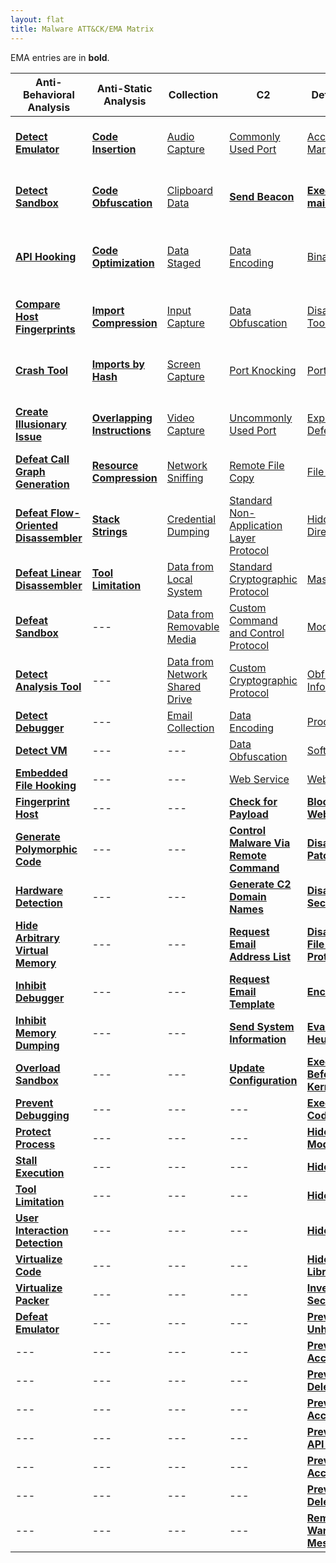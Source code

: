 ```yaml
---
layout: flat
title: Malware ATT&CK/EMA Matrix
---
```


EMA entries are in **bold**.

|Anti-Behavioral Analysis|Anti-Static Analysis|Collection|C2|Defense Evasion|Destruction|Discovery|Execution|Exfiltration|Fraud|Lateral Movement|Persistence|Privilege Escalation|
|------------------------|--------------------|----------|--|---------------|-----------|---------|---------|------------|-----|----------------|-----------|--------------------|
|[**Detect Emulator**](https://collaborate.mitre.org/ema/index.php/Ema-1265)|[**Code Insertion**](https://collaborate.mitre.org/ema/index.php/Ema-1008)|[Audio Capture](https://attack.mitre.org/wiki/Technique/T1123)|[Commonly Used Port](https://attack.mitre.org/wiki/Technique/T1043)|[Access Token Manipulation](https://attack.mitre.org/wiki/Technique/T1134)|[**Consume System Resources**](https://collaborate.mitre.org/ema/index.php/Ema-1177)|[Account Discovery](https://attack.mitre.org/wiki/Technique/T1087)|[Execution through API](https://attack.mitre.org/wiki/Technique/T1106)|[Data Compressed](https://attack.mitre.org/wiki/Technique/T1002)|[**Access Premium Service**](https://collaborate.mitre.org/ema/index.php/Ema-1178)|[Remote File Copy](https://attack.mitre.org/wiki/Technique/T1105)|[Hooking](https://attack.mitre.org/wiki/Technique/T1179)|[Explotation for Privilege Escalation](https://attack.mitre.org/wiki/Technique/T1068)|
|[**Detect Sandbox**](https://collaborate.mitre.org/ema/index.php/Ema-1233)|[**Code Obfuscation**](https://collaborate.mitre.org/ema/index.php/Ema-1004)|[Clipboard Data](https://attack.mitre.org/wiki/Technique/T1115)|[**Send Beacon**](https://collaborate.mitre.org/ema/index.php/Ema-1237)|[**Execute Non-main CPU Code**](https://collaborate.mitre.org/ema/index.php/Ema-1221)|[**Denial of Service**](https://collaborate.mitre.org/ema/index.php/Ema-1175)|[File and Directory Discovery](https://attack.mitre.org/wiki/Technique/T1083)|[Execution through Module Load](https://attack.mitre.org/wiki/Technique/T1129)|[Data Encrypted](https://attack.mitre.org/wiki/Technique/T1022)|[**Click Fraud**](https://collaborate.mitre.org/ema/index.php/Ema-1179)|[Exploitation of Remote Services](https://attack.mitre.org/wiki/Technique/T1210)|[Modify Existing Service](https://attack.mitre.org/wiki/Technique/T1031)|[Hooking](https://attack.mitre.org/wiki/Technique/T1179)|
|[**API Hooking**](https://collaborate.mitre.org/ema/index.php/Ema-1035)|[**Code Optimization**](https://collaborate.mitre.org/ema/index.php/Ema-1037)|[Data Staged](https://attack.mitre.org/wiki/Technique/T1074)|[Data Encoding](https://attack.mitre.org/wiki/Technique/T1132)|[Binary Padding](https://attack.mitre.org/wiki/Technique/T1009)|[**Destroy Hardware**](https://collaborate.mitre.org/ema/index.php/Ema-1196)|[Peripheral Device Discovery](https://attack.mitre.org/wiki/Technique/T1120)|[PowerShell](https://attack.mitre.org/wiki/Technique/T1086)|[Exfiltration Over Command and Control Channel](https://attack.mitre.org/wiki/Technique/T1041)|---|[**Autonomous Remote Infection**](https://collaborate.mitre.org/ema/index.php/Ema-1216)|[New Service](https://attack.mitre.org/wiki/Technique/T1050)|[Process Injection](https://attack.mitre.org/wiki/Technique/T1055)|
|[**Compare Host Fingerprints**](https://collaborate.mitre.org/ema/index.php/Ema-1120)|[**Import Compression**](https://collaborate.mitre.org/ema/index.php/Ema-1030)|[Input Capture](https://attack.mitre.org/wiki/Technique/T1056)|[Data Obfuscation](https://attack.mitre.org/wiki/Technique/T1001)|[Disabling Security Tools](https://attack.mitre.org/wiki/Technique/T1089)|[**Encrypt Files**](https://collaborate.mitre.org/ema/index.php/Ema-1122)|[Process Discovery](https://attack.mitre.org/wiki/Technique/T1057)|[Scripting](https://attack.mitre.org/wiki/Technique/T1064)|[Exfiltration Over Alternative Protocol](https://attack.mitre.org/wiki/Technique/T1048)|---|---|[Registry Run Keys / Start Folder](https://attack.mitre.org/wiki/Technique/T1060)|[Scheduled Task](https://attack.mitre.org/wiki/Technique/T1053)|
|[**Crash Tool**](https://collaborate.mitre.org/ema/index.php/Ema-1049)|[**Imports by Hash**](https://collaborate.mitre.org/ema/index.php/Ema-1036)|[Screen Capture](https://attack.mitre.org/wiki/Technique/T1113)|[Port Knocking](https://attack.mitre.org/wiki/Technique/T1205)|[Port Knocking](https://attack.mitre.org/wiki/Technique/T1205)|[**Erase Data**](https://collaborate.mitre.org/ema/index.php/Ema-1195)|[Query Registry](https://attack.mitre.org/wiki/Technique/T1012)|[Command-Line Interface](https://attack.mitre.org/wiki/Technique/T1059)|[Exfiltration Over Other Network Medium](https://attack.mitre.org/wiki/Technique/T1011)|---|---|[Port Knocking](https://attack.mitre.org/wiki/Technique/T1205)|---|
|[**Create Illusionary Issue**](https://collaborate.mitre.org/ema/index.php/Ema-1031)|[**Overlapping Instructions**](https://collaborate.mitre.org/ema/index.php/Ema-1038)|[Video Capture](https://attack.mitre.org/wiki/Technique/T1125)|[Uncommonly Used Port](https://attack.mitre.org/wiki/Technique/T1065)|[Exploitation for Defense Evasion](https://attack.mitre.org/wiki/Technique/T1211)|[**Manipulate File System Data**](https://collaborate.mitre.org/ema/index.php/Ema-1127)|[Security Software Discovery](https://attack.mitre.org/wiki/Technique/T1063)|[Rundll32](https://attack.mitre.org/wiki/Technique/T1085)|[Exfiltration Over Physical Medium](https://attack.mitre.org/wiki/Technique/T1052)|---|---|[Timestomp](https://attack.mitre.org/wiki/Technique/T1099)|---|
|[**Defeat Call Graph Generation**](https://collaborate.mitre.org/ema/index.php/Ema-1228)|[**Resource Compression**](https://collaborate.mitre.org/ema/index.php/Ema-1039)|[Network Sniffing](https://attack.mitre.org/wiki/Technique/T1040)|[Remote File Copy](https://attack.mitre.org/wiki/Technique/T1105)|[File Deletion](https://attack.mitre.org/wiki/Technique/T1107)|[**Manipulate Network Traffic**](https://collaborate.mitre.org/ema/index.php/Ema-1126)|[System Information Discovery](https://attack.mitre.org/wiki/Technique/T1082)|[Scheduled Task](https://attack.mitre.org/wiki/Technique/T1053)|[Automated Exfiltration](https://attack.mitre.org/wiki/Technique/T1020)|---|---|[Scheduled Task](https://attack.mitre.org/wiki/Technique/T1053)|---|
|[**Defeat Flow-Oriented Disassembler**](https://collaborate.mitre.org/ema/index.php/Ema-1227)|[**Stack Strings**](https://collaborate.mitre.org/ema/index.php/Ema-1044)|[Credential Dumping](https://attack.mitre.org/wiki/Technique/T1003)|[Standard Non-Application Layer Protocol](https://attack.mitre.org/wiki/Technique/T1095)|[Hidden File and Directories](https://attack.mitre.org/wiki/Technique/T1158)|---|[System Time Discovery](https://attack.mitre.org/wiki/Technique/T1124)|---|---|---|---|[Hidden File and Directories](https://attack.mitre.org/wiki/Technique/T1158)|---|
|[**Defeat Linear Disassembler**](https://collaborate.mitre.org/ema/index.php/Ema-1229)|[**Tool Limitation**](https://collaborate.mitre.org/ema/index.php/Ema-1050)|[Data from Local System](https://attack.mitre.org/wiki/Technique/T1005)|[Standard Cryptographic Protocol](https://attack.mitre.org/wiki/Technique/T1032)|[Masquerading](https://attack.mitre.org/wiki/Technique/T1036)|---|[System Owner/User Discovery](https://attack.mitre.org/wiki/Technique/T1033)|---|---|---|---|[**Persist After OS Changes**](https://collaborate.mitre.org/ema/index.php/Ema-1208)|---|
|[**Defeat Sandbox**](https://collaborate.mitre.org/ema/index.php/Ema-1027)|---|[Data from Removable Media](https://attack.mitre.org/wiki/Technique/T1025)|[Custom Command and Control Protocol](https://attack.mitre.org/wiki/Technique/T1094)|[Modify Registry](https://attack.mitre.org/wiki/Technique/T1112)|---|[System Network Configuration Discovery](https://attack.mitre.org/wiki/Technique/T1016)|---|---|---|---|[**Persist After System Reboot**](https://collaborate.mitre.org/ema/index.php/Ema-1209)|---|
|[**Detect Analysis Tool**](https://collaborate.mitre.org/ema/index.php/Ema-1005)|---|[Data from Network Shared Drive](https://attack.mitre.org/wiki/Technique/T1039)|[Custom Cryptographic Protocol](https://attack.mitre.org/wiki/Technique/T1024)|[Obfuscated File or Information](https://attack.mitre.org/wiki/Technique/T1027)|---|---|---|---|---|---|[**Re-instantiate Self**](https://collaborate.mitre.org/ema/index.php/Ema-1212)|---|
|[**Detect Debugger**](https://collaborate.mitre.org/ema/index.php/Ema-1253)|---|[Email Collection](https://attack.mitre.org/wiki/Technique/T1114)|[Data Encoding](https://attack.mitre.org/wiki/Technique/T1132)|[Process Injection](https://attack.mitre.org/wiki/Technique/T1055)|---|---|---|---|---|---|---|---|
|[**Detect VM**](https://collaborate.mitre.org/ema/index.php/Ema-1239)|---|---|[Data Obfuscation](https://attack.mitre.org/wiki/Technique/T1001)|[Software Packing](https://attack.mitre.org/wiki/Technique/T1045)|---|---|---|---|---|---|---|---|
|[**Embedded File Hooking**](https://collaborate.mitre.org/ema/index.php/Ema-1048)|---|---|[Web Service](https://attack.mitre.org/wiki/Technique/T1102)|[Web Service](https://attack.mitre.org/wiki/Technique/T1102)|---|---|---|---|---|---|---|---|
|[**Fingerprint Host**](https://collaborate.mitre.org/ema/index.php/Ema-1121)|---|---|[**Check for Payload**](https://collaborate.mitre.org/ema/index.php/Ema-1236)|[**Block Security Websites**](https://collaborate.mitre.org/ema/index.php/Ema-1154)|---|---|---|---|---|---|---|---|
|[**Generate Polymorphic Code**](https://collaborate.mitre.org/ema/index.php/Ema-1032)|---|---|[**Control Malware Via Remote Command**](https://collaborate.mitre.org/ema/index.php/Ema-1241)|[**Disable Kernel Patch Protection**](https://collaborate.mitre.org/ema/index.php/Ema-1146)|---|---|---|---|---|---|---|---|
|[**Hardware Detection**](https://collaborate.mitre.org/ema/index.php/Ema-1022)|---|---|[**Generate C2 Domain Names**](https://collaborate.mitre.org/ema/index.php/Ema-1244)|[**Disable OS Security Alerts**](https://collaborate.mitre.org/ema/index.php/Ema-1147)|---|---|---|---|---|---|---|---|
|[**Hide Arbitrary Virtual Memory**](https://collaborate.mitre.org/ema/index.php/Ema-1172)|---|---|[**Request Email Address List**](https://collaborate.mitre.org/ema/index.php/Ema-1123)|[**Disable System File Overwrite Protection**](https://collaborate.mitre.org/ema/index.php/Ema-1149)|---|---|---|---|---|---|---|---|
|[**Inhibit Debugger**](https://collaborate.mitre.org/ema/index.php/Ema-1024)|---|---|[**Request Email Template**](https://collaborate.mitre.org/ema/index.php/Ema-1124)|[**Encrypt Self**](https://collaborate.mitre.org/ema/index.php/Ema-1165)|---|---|---|---|---|---|---|---|
|[**Inhibit Memory Dumping**](https://collaborate.mitre.org/ema/index.php/Ema-1173)|---|---|[**Send System Information**](https://collaborate.mitre.org/ema/index.php/Ema-1238)|[**Evade Static Heuristic**](https://collaborate.mitre.org/ema/index.php/Ema-1252)|---|---|---|---|---|---|---|---|
|[**Overload Sandbox**](https://collaborate.mitre.org/ema/index.php/Ema-1235)|---|---|[**Update Configuration**](https://collaborate.mitre.org/ema/index.php/Ema-1240)|[**Execute Before/External to Kernel/Hypervisor**](https://collaborate.mitre.org/ema/index.php/Ema-1225)|---|---|---|---|---|---|---|---|
|[**Prevent Debugging**](https://collaborate.mitre.org/ema/index.php/Ema-1230)|---|---|---|[**Execute Stealthy Code**](https://collaborate.mitre.org/ema/index.php/Ema-1223)|---|---|---|---|---|---|---|---|
|[**Protect Process**](https://collaborate.mitre.org/ema/index.php/Ema-1034)|---|---|---|[**Hide Kernel Modules**](https://collaborate.mitre.org/ema/index.php/Ema-1015)|---|---|---|---|---|---|---|---|
|[**Stall Execution**](https://collaborate.mitre.org/ema/index.php/Ema-1013)|---|---|---|[**Hide Processes**](https://collaborate.mitre.org/ema/index.php/Ema-1224)|---|---|---|---|---|---|---|---|
|[**Tool Limitation**](https://collaborate.mitre.org/ema/index.php/Ema-1050)|---|---|---|[**Hide Services**](https://collaborate.mitre.org/ema/index.php/Ema-1219)|---|---|---|---|---|---|---|---|
|[**User Interaction Detection**](https://collaborate.mitre.org/ema/index.php/Ema-1021)|---|---|---|[**Hide Threads**](https://collaborate.mitre.org/ema/index.php/Ema-1218)|---|---|---|---|---|---|---|---|
|[**Virtualize Code**](https://collaborate.mitre.org/ema/index.php/Ema-1046)|---|---|---|[**Hide Userspace Libraries**](https://collaborate.mitre.org/ema/index.php/Ema-1222)|---|---|---|---|---|---|---|---|
|[**Virtualize Packer**](https://collaborate.mitre.org/ema/index.php/Ema-1047)|---|---|---|[**Inventory Security Products**](https://collaborate.mitre.org/ema/index.php/Ema-1246)|---|---|---|---|---|---|---|---|
|[**Defeat Emulator**](https://collaborate.mitre.org/ema/index.php/Ema-1268)|---|---|---|[**Prevent API Unhooking**](https://collaborate.mitre.org/ema/index.php/Ema-1180)|---|---|---|---|---|---|---|---|
|---|---|---|---|[**Prevent File Access**](https://collaborate.mitre.org/ema/index.php/Ema-1184)|---|---|---|---|---|---|---|---|
|---|---|---|---|[**Prevent File Deletion**](https://collaborate.mitre.org/ema/index.php/Ema-1181)|---|---|---|---|---|---|---|---|
|---|---|---|---|[**Prevent Memory Access**](https://collaborate.mitre.org/ema/index.php/Ema-1183)|---|---|---|---|---|---|---|---|
|---|---|---|---|[**Prevent Native API Hooking**](https://collaborate.mitre.org/ema/index.php/Ema-1226)|---|---|---|---|---|---|---|---|
|---|---|---|---|[**Prevent Registry Access**](https://collaborate.mitre.org/ema/index.php/Ema-1185)|---|---|---|---|---|---|---|---|
|---|---|---|---|[**Prevent Registry Deletion**](https://collaborate.mitre.org/ema/index.php/Ema-1182)|---|---|---|---|---|---|---|---|
|---|---|---|---|[**Remove SMS Warning Messages**](https://collaborate.mitre.org/ema/index.php/Ema-1141)|---|---|---|---|---|---|---|---|
